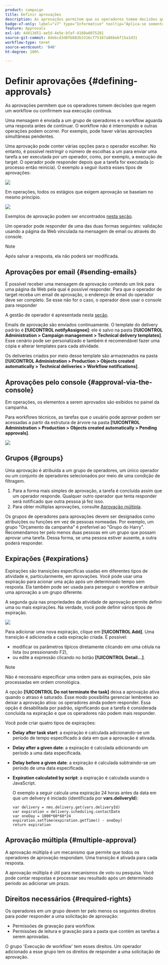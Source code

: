 ```yaml
---
product: campaign
title: Definir aprovações
description: As aprovações permitem que os operadores tomem decisões que regem um fluxo de trabalho ou confirmem sua execução contínua
badge-v7-only: label="v7" type="Informative" tooltip="Aplica-se somente ao Campaign Classic v7"
feature: Approvals
exl-id: 4d413d51-ae5d-4e5e-bfaf-4160a6075281
source-git-commit: 8debcd3d8fb883b3316cf75187a86bebf15a1d31
workflow-type: tm+mt
source-wordcount: '848'
ht-degree: 100%

---
```


# Definir aprovações {#defining-approvals}



As aprovações permitem que os operadores tomem decisões que regem um workflow ou confirmem sua execução contínua.

Uma mensagem é enviada a um grupo de operadores e o workflow aguarda uma resposta antes de continuar. O workflow não é interrompido e outras operações podem ocorrer. Por exemplo, pode haver várias aprovações simultâneas pendentes.

Uma aprovação pode conter várias opções para o operador escolher. No entanto, é possível restringir o número de escolhas a um para enviar uma tarefa a ser executada por um operador, como, por exemplo, a execução de target. O operador pode responder depois que a tarefa for executada (o processo então reinicia). O exemplo a seguir ilustra esses tipos de aprovações:

![](assets/validation-1.png)

Em operações, todos os estágios que exigem aprovação se baseiam no mesmo princípio.

![](assets/validation-1-in-op.png)

Exemplos de aprovação podem ser encontrados [nesta seção](../../campaign/using/marketing-campaign-approval.md#checking-and-approving-deliveries).

Um operador pode responder de uma das duas formas seguintes: validação usando a página da Web vinculada na mensagem de email ou através do console.

>[!NOTE]
>
>Após salvar a resposta, ela não poderá ser modificada.

## Aprovações por email {#sending-emails}

É possível receber uma mensagem de aprovação contendo um link para uma página da Web pela qual é possível responder. Para que o operador de target receba um email de aprovação, o endereço de email do operador deve ser completo. Se esse não for o caso, o operador deve usar o console para responder

A gestão de operador é apresentada nesta [seção](../../platform/using/access-management.md).

Emails de aprovação são enviados continuamente. O template do delivery padrão é **[!UICONTROL notifyAssignee]**: ele é salvo na pasta **[!UICONTROL Administration > Campaign management > Technical delivery templates]**. Esse cenário pode ser personalizado e também é recomendável fazer uma cópia e alterar templates para cada atividade.

Os deliveries criados por meio desse template são armazenados na pasta **[!UICONTROL Administration > Production > Objects created automatically > Technical deliveries > Workflow notifications]**.

## Aprovações pelo console {#approval-via-the-console}

Em operações, os elementos a serem aprovados são exibidos no painel da campanha.

Para workflows técnicos, as tarefas que o usuário pode aprovar podem ser acessadas a partir da estrutura de árvore na pasta **[!UICONTROL Administration > Production > Objects created automatically > Pending approvals]**.

![](assets/validation-node.png)

## Grupos {#groups}

Uma aprovação é atribuída a um grupo de operadores, um único operador ou um conjunto de operadores selecionados por meio de uma condição de filtragem.

1. Para a forma mais simples de aprovação, a tarefa é concluída assim que um operador responde. Qualquer outro operador que tenta responder será notificado que outra pessoa já fez isso.
1. Para obter múltiplas aprovações, consulte [Aprovação múltipla](#multiple-approval).

Os grupos de operadores para aprovações devem ser designados como atribuições ou funções em vez de pessoas nomeadas. Por exemplo, um grupo &quot;Orçamento da campanha&quot; é preferível ao &quot;Grupo do Harry&quot;. Recomendamos ter pelo menos duas pessoas em um grupo que possam aprovar uma tarefa. Dessa forma, se uma pessoa estiver ausente, a outra poderá responder.

## Expirações {#expirations}

Expirações são transições específicas usadas em diferentes tipos de atividade e, particularmente, em aprovações. Você pode usar uma expiração para acionar uma ação após um determinado tempo sem resposta. Ela também pode ser usada para perseguir o workflow e atribuir uma aprovação a um grupo diferente.

A segunda guia nas propriedades da atividade de aprovação permite definir uma ou mais expirações. Na verdade, você pode definir vários tipos de expiração.

![](assets/expiration.png)

Para adicionar uma nova expiração, clique em **[!UICONTROL Add]**. Uma transição é adicionada a cada expiração criada. É possível:

* modificar os parâmetros típicos diretamente clicando em uma célula na lista (ou pressionando F2),
* ou edite a expressão clicando no botão **[!UICONTROL Detail...]**.

>[!NOTE]
>
>Não é necessário especificar uma ordem para as expirações, pois são processadas em ordem cronológica.

A opção **[!UICONTROL Do not terminate the task]** deixa a aprovação ativa quando o atraso é saturado. Esse modo possibilita gerenciar lembretes ao deixar a aprovação ativa: os operadores ainda podem responder. Essa opção é desabilitada por padrão, significando que a tarefa é considerada concluída na expiração e que os operadores não podem mais responder.

Você pode criar quatro tipos de expirações:

* **Delay after task start**: a expiração é calculada adicionando-se um período de tempo especificado à data em que a aprovação é ativada.
* **Delay after a given date**: a expiração é calculada adicionando um período a uma data especificada. 
* **Delay before a given date**: a expiração é calculada subtraindo-se um período de uma data especificada. 
* **Expiration calculated by script**: a expiração é calculada usando o JavaScript.

  O exemplo a seguir calcula uma expiração 24 horas antes da data em que um delivery é iniciado (identificada por **vars.deliveryId**):

  ```
  var delivery = nms.delivery.get(vars.deliveryId)
  var expiration = delivery.scheduling.contactDate
  var oneDay = 1000*60*60*24
  expiration.setTime(expiration.getTime() - oneDay)
  return expiration
  ```

## Aprovação múltipla {#multiple-approval}

A aprovação múltipla é um mecanismo que permite que todos os operadores de aprovação respondam. Uma transição é ativada para cada resposta.

A aprovação múltipla é útil para mecanismos de voto ou pesquisa. Você pode contar respostas e processar seu resultado após um determinado período ao adicionar um prazo.

## Direitos necessários {#required-rights}

Os operadores em um grupo devem ter pelo menos os seguintes direitos para poder responder a uma solicitação de aprovação:

* Permissões de gravação para workflow.
* Permissões de leitura e gravação para a pasta que contém as tarefas a serem aprovadas.

O grupo &#39;Execução de workflow&#39; tem esses direitos. Um operador adicionado a esse grupo tem os direitos de responder a uma solicitação de aprovação.
